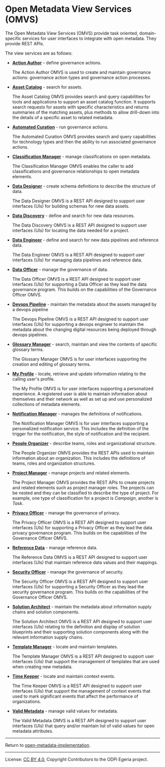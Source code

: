 <!-- SPDX-License-Identifier: CC-BY-4.0 -->
<!-- Copyright Contributors to the ODPi Egeria project. -->
  

# Open Metadata View Services (OMVS)

The Open Metadata View Services (OMVS) provide task oriented, domain-specific services for user interfaces to integrate with open metadata.  They provide REST APIs.

The view services are as follows:

* **[Action Author](action-author)** - define governance actions.

  The Action Author OMVS is used to create and maintain governance actions: governance action types and governance action processes.

* **[Asset Catalog](asset-catalog)** - search for assets.

  The Asset Catalog OMVS provides search and query capabilities for tools and applications to support an asset catalog function. It supports search requests for assets with specific characteristics and returns summaries of the matching assets, plus methods to allow drill-down into the details of a specific asset to related metadata.

* **[Automated Curation](automated-curation)** - run governance actions.

  The Automated Curation OMVS provides search and query capabilities for technology types and then the ability to run associated governance actions.

* **[Classification Manager](classification-manager)** - manage classifications on open metadata.

  The Classification Manager OMVS enables the caller to add classifications and governance relationships to open metadata elements.

* **[Data Designer](data-designer)** - create schema definitions to describe the structure of data.

  The Data Designer OMVS is a REST API designed to support user interfaces (UIs) for building schemas for new data assets.

* **[Data Discovery](data-discovery)** - define and search for new data resources.

  The Data Discovery OMVS is a REST API designed to support user interfaces (UIs) for locating the data needed for a project.

* **[Data Engineer](data-engineer)** - define and search for new data pipelines and reference data.

  The Data Engineer OMVS is a REST API designed to support user interfaces (UIs) for managing data pipelines and reference data.

* **[Data Officer](data-officer)** - manage the governance of data.

  The Data Officer OMVS is a REST API designed to support user interfaces (UIs) for supporting a Data Officer as they lead the data governance program.  This builds on the capabilities of the Governance Officer OMVS.

* **[Devops Pipeline](devops-pipeline)** - maintain the metadata about the assets managed by a devops pipeline

  The Devops Pipeline OMVS is a REST API designed to support user interfaces (UIs) for supporting a devops engineer to maintain the metadata about the changing digital resources being deployed through devops pipelines.

* **[Glossary Manager](glossary-manager)** - search, maintain and view the contents of specific glossary terms.

  The Glossary Manager OMVS is for user interfaces supporting the creation and editing of glossary terms.

* **[My Profile](my-profile)** - locate, retrieve and update information relating to the calling user's profile.

  The My Profile OMVS is for user interfaces supporting a personalized experience.  A registered user is able to maintain information about themselves and their network as well as set up and use personalized collections of metadata elements.

* **[Notification Manager](notification-manager)** - manages the definitions of notifications.

  The Notification Manager OMVS is for user interfaces supporting a personalized notification service.  This includes the definition of the trigger for the notification, the style of notification and the recipient.

* **[People Organizer](people-organizer)** - describe teams, roles and organizational structure.

  The People Organizer OMVS provides the REST APIs used to maintain information about an organization.  This includes the definitions of teams, roles and organization structures.

* **[Project Manager](project-manager)** - manage projects and related elements.

  The Project Manager OMVS provides the REST APIs to create projects and related elements such as project manager roles.  The projects can be nested and they can be classified to describe the type of project.  For example, one type of classification for a project is *Campaign*, another is *Task*.

* **[Privacy Officer](data-officer)** - manage the governance of privacy.

  The Privacy Officer OMVS is a REST API designed to support user interfaces (UIs) for supporting a Privacy Officer as they lead the data privacy governance program.  This builds on the capabilities of the Governance Officer OMVS.

* **[Reference Data](reference-data)** - manage reference data.

  The Reference Data OMVS is a REST API designed to support user interfaces (UIs) that maintain reference data values and their mappings.

* **[Security Officer](security-officer)** - manage the governance of security.

  The Security Officer OMVS is a REST API designed to support user interfaces (UIs) for supporting a Security Officer as they lead the security governance program.  This builds on the capabilities of the Governance Officer OMVS.

* **[Solution Architect](solution-architect)** - maintain the metadata about information supply chains and solution components.

  The Solution Architect OMVS is a REST API designed to support user interfaces (UIs) relating to the definition and display of solution blueprints and their supporting solution components along with the relevant information supply chains.

* **[Template Manager](template-manager)** - locate and maintain templates.

  The Template Manager OMVS is a REST API designed to support user interfaces (UIs) that support the management of templates that are used when creating new metadata.

* **[Time Keeper](time-keeper)** - locate and maintain context events.

  The Time Keeper OMVS is a REST API designed to support user interfaces (UIs) that support the management of context events that used to mark significant events that affect the performance of organizations.

* **[Valid Metadata](reference-data)** - manage valid values for metadata.

  The Valid Metadata OMVS is a REST API designed to support user interfaces (UIs) that query and/or maintain list of valid values for open metadata attributes.

----
Return to [open-metadata-implementation](..).



----
License: [CC BY 4.0](https://creativecommons.org/licenses/by/4.0/),
Copyright Contributors to the ODPi Egeria project.
